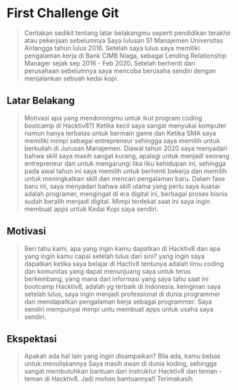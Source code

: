 # First Challenge Git

> Ceritakan sedikit tentang latar belakangmu seperti pendidikan terakhir atau pekerjaan sebelumnya
Saya lulusan S1 Manajemen Universitas Airlangga tahun lulus 2016. Setelah saya lulus saya memiliki pengalaman kerja di Bank CIMB Niaga, sebagai Lending Relationship Manager sejak sep 2016 - Feb 2020. Setelah berhenti dari perusahaan sebelumnya saya mencoba berusaha sendiri dengan menjalankan sebuah kedai kopi.

## Latar Belakang

> Motivasi apa yang mendorongmu untuk ikut program coding bootcamp di Hacktiv8?)
Ketika kecil saya sangat menyukai komputer namun hanya terbatas untuk bermain game dan Ketika SMA saya memiliki mimpi sebagai entrepreneur sehingga saya memilih untuk berkuliah di Jurusan Manajemen. Diawal tahun 2020 saya menyadari bahwa skill saya masih sangat kurang, apalagi untuk menjadi seorang entrepreneur dan untuk mengarungi lika liku kehidupan ini, sehingga pada awal tahun ini saya memilih untuk berhenti bekerja dan memilih untuk meningkatkan skill dan mencari pengalaman baru. Dalam fase baru ini, saya menyadari bahwa skill utama yang perlu saya kuasai adalah programer, mengingat di era digital ini, berbagai proses bisnis sudah beralih menjadi digital. Mimpi terdekat saat ini saya ingin membuat apps untuk Kedai Kopi saya sendiri.
## Motivasi

> Beri tahu kami, apa yang ingin kamu dapatkan di Hacktiv8 dan apa yang ingin kamu capai setelah lulus dari sini?
yang ingin saya dapatkan ketika saya belajar di Hactiv8 tentunya adalah ilmu coding dan komunitas yang dapat menunjuang saya untuk terus berkembang, yang mana dari informasi yang saya tahu saat ini bootcamp Hacktiv8, adalah yg terbaik di Indonesia. keinginan saya setelah lulus, saya ingin menjadi professional di dunia programmer dan mendapatkan pengalaman kerja sebagai programmer. Saya sendiri mempunyai mimpi untu membuat apps untuk usaha saya sendiri.

## Ekspektasi

> Apakah ada hal lain yang ingin disampaikan? Bila ada, kamu bebas untuk menuliskannya
Saya masih awan di dunia koding, sehingga sangat membutuhkan bantuan dari instruktur Hacktiv8 dan teman - teman di Hacktiv8. Jadi mohon bantuannya!! Terimakasih